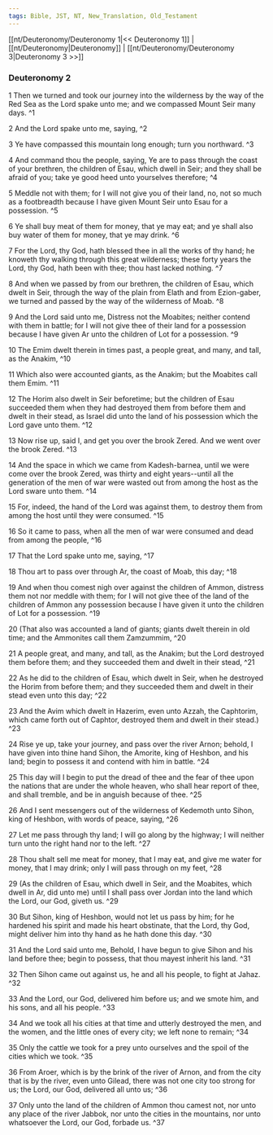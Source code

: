 ```yaml
---
tags: Bible, JST, NT, New_Translation, Old_Testament
---
```


[[nt/Deuteronomy/Deuteronomy 1|<< Deuteronomy 1]] | [[nt/Deuteronomy|Deuteronomy]] | [[nt/Deuteronomy/Deuteronomy 3|Deuteronomy 3 >>]]

### Deuteronomy 2

1 Then we turned and took our journey into the wilderness by the way of the Red Sea as the Lord spake unto me; and we compassed Mount Seir many days.  ^1

2 And the Lord spake unto me, saying,  ^2

3 Ye have compassed this mountain long enough; turn you northward.  ^3

4 And command thou the people, saying, Ye are to pass through the coast of your brethren, the children of Esau, which dwell in Seir; and they shall be afraid of you; take ye good heed unto yourselves therefore;  ^4

5 Meddle not with them; for I will not give you of their land, no, not so much as a footbreadth because I have given Mount Seir unto Esau for a possession.  ^5

6 Ye shall buy meat of them for money, that ye may eat; and ye shall also buy water of them for money, that ye may drink.  ^6

7 For the Lord, thy God, hath blessed thee in all the works of thy hand; he knoweth thy walking through this great wilderness; these forty years the Lord, thy God, hath been with thee; thou hast lacked nothing.  ^7

8 And when we passed by from our brethren, the children of Esau, which dwelt in Seir, through the way of the plain from Elath and from Ezion-gaber, we turned and passed by the way of the wilderness of Moab.  ^8

9 And the Lord said unto me, Distress not the Moabites; neither contend with them in battle; for I will not give thee of their land for a possession because I have given Ar unto the children of Lot for a possession.  ^9

10 The Emim dwelt therein in times past, a people great, and many, and tall, as the Anakim,  ^10

11 Which also were accounted giants, as the Anakim; but the Moabites call them Emim.  ^11

12 The Horim also dwelt in Seir beforetime; but the children of Esau succeeded them when they had destroyed them from before them and dwelt in their stead, as Israel did unto the land of his possession which the Lord gave unto them.  ^12

13 Now rise up, said I, and get you over the brook Zered. And we went over the brook Zered.  ^13

14 And the space in which we came from Kadesh-barnea, until we were come over the brook Zered, was thirty and eight years\--until all the generation of the men of war were wasted out from among the host as the Lord sware unto them.  ^14

15 For, indeed, the hand of the Lord was against them, to destroy them from among the host until they were consumed.  ^15

16 So it came to pass, when all the men of war were consumed and dead from among the people,  ^16

17 That the Lord spake unto me, saying,  ^17

18 Thou art to pass over through Ar, the coast of Moab, this day;  ^18

19 And when thou comest nigh over against the children of Ammon, distress them not nor meddle with them; for I will not give thee of the land of the children of Ammon any possession because I have given it unto the children of Lot for a possession.  ^19

20 (That also was accounted a land of giants; giants dwelt therein in old time; and the Ammonites call them Zamzummim,  ^20

21 A people great, and many, and tall, as the Anakim; but the Lord destroyed them before them; and they succeeded them and dwelt in their stead,  ^21

22 As he did to the children of Esau, which dwelt in Seir, when he destroyed the Horim from before them; and they succeeded them and dwelt in their stead even unto this day;  ^22

23 And the Avim which dwelt in Hazerim, even unto Azzah, the Caphtorim, which came forth out of Caphtor, destroyed them and dwelt in their stead.)  ^23

24 Rise ye up, take your journey, and pass over the river Arnon; behold, I have given into thine hand Sihon, the Amorite, king of Heshbon, and his land; begin to possess it and contend with him in battle.  ^24

25 This day will I begin to put the dread of thee and the fear of thee upon the nations that are under the whole heaven, who shall hear report of thee, and shall tremble, and be in anguish because of thee.  ^25

26 And I sent messengers out of the wilderness of Kedemoth unto Sihon, king of Heshbon, with words of peace, saying,  ^26

27 Let me pass through thy land; I will go along by the highway; I will neither turn unto the right hand nor to the left.  ^27

28 Thou shalt sell me meat for money, that I may eat, and give me water for money, that I may drink; only I will pass through on my feet,  ^28

29 (As the children of Esau, which dwell in Seir, and the Moabites, which dwell in Ar, did unto me) until I shall pass over Jordan into the land which the Lord, our God, giveth us.  ^29

30 But Sihon, king of Heshbon, would not let us pass by him; for he hardened his spirit and made his heart obstinate, that the Lord, thy God, might deliver him into thy hand as he hath done this day.  ^30

31 And the Lord said unto me, Behold, I have begun to give Sihon and his land before thee; begin to possess, that thou mayest inherit his land.  ^31

32 Then Sihon came out against us, he and all his people, to fight at Jahaz.  ^32

33 And the Lord, our God, delivered him before us; and we smote him, and his sons, and all his people.  ^33

34 And we took all his cities at that time and utterly destroyed the men, and the women, and the little ones of every city; we left none to remain;  ^34

35 Only the cattle we took for a prey unto ourselves and the spoil of the cities which we took.  ^35

36 From Aroer, which is by the brink of the river of Arnon, and from the city that is by the river, even unto Gilead, there was not one city too strong for us; the Lord, our God, delivered all unto us;  ^36

37 Only unto the land of the children of Ammon thou camest not, nor unto any place of the river Jabbok, nor unto the cities in the mountains, nor unto whatsoever the Lord, our God, forbade us.  ^37

 
